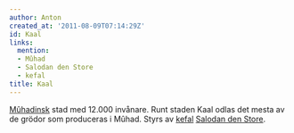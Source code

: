 ```yaml
---
author: Anton
created_at: '2011-08-09T07:14:29Z'
id: Kaal
links:
  mention:
  - Mûhad
  - Salodan den Store
  - kefal
title: Kaal
---
```


[Mûhadinsk] stad med 12.000 invånare. Runt staden Kaal odlas det mesta av de grödor som produceras i
Mûhad. Styrs av [kefal][] [Salodan den Store].

  [Mûhadinsk]: Mûhad
  [kefal]: kefal
  [Salodan den Store]: Salodan_den_Store
